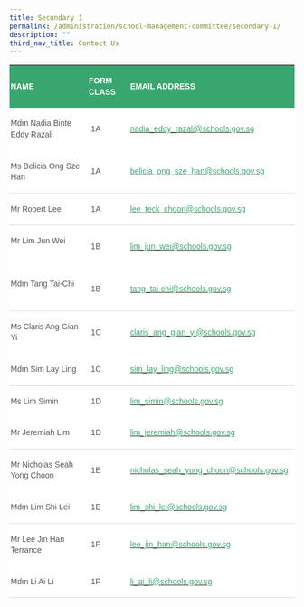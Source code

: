 ```yaml
---
title: Secondary 1
permalink: /administration/school-management-committee/secondary-1/
description: ""
third_nav_title: Contact Us
---
```

<table class="MsoNormalTable" border="0" cellspacing="0" cellpadding="0" width="624" style="background:white;border-collapse:collapse;mso-table-layout-alt:fixed;
 mso-yfti-tbllook:1184;mso-padding-alt:0cm 0cm 0cm 0cm"><tbody><tr style="mso-yfti-irow:0;mso-yfti-firstrow:yes"><td width="228" style="width:171.0pt;background:#3AA66F;padding:1.5pt 1.5pt 1.5pt 1.5pt"><p class="MsoNormal" style="line-height:14.7pt"><b><span style="font-size:10.5pt;
  font-family:&quot;Arial&quot;,sans-serif;color:white;text-transform:uppercase">NAME</span></b></p></td><td width="96" style="width:72.0pt;background:#3AA66F;padding:1.5pt 1.5pt 1.5pt 1.5pt"><p class="MsoNormal" style="line-height:14.7pt"><b><span style="font-size:10.5pt;
  font-family:&quot;Arial&quot;,sans-serif;color:white;text-transform:uppercase">FORM CLASS</span></b></p></td><td width="300" style="width:225.0pt;background:#3AA66F;padding:1.5pt 1.5pt 1.5pt 1.5pt"><p class="MsoNormal" style="line-height:14.7pt"><b><span style="font-size:10.5pt;
  font-family:&quot;Arial&quot;,sans-serif;color:white;text-transform:uppercase">EMAIL ADDRESS</span></b></p></td></tr><tr style="mso-yfti-irow:1"><td width="228" style="width:171.0pt;padding:1.5pt 1.5pt 1.5pt 1.5pt"><p class="MsoNormal" style="line-height:14.7pt"><span style="font-size:10.5pt;
  font-family:&quot;Arial&quot;,sans-serif;color:#565656">Mdm Nadia Binte Eddy Razali</span></p></td><td width="96" style="width:72.0pt;padding:1.5pt 1.5pt 1.5pt 1.5pt"><p class="MsoNormal" style="line-height:14.7pt"><span style="font-size:10.5pt;
  font-family:&quot;Arial&quot;,sans-serif;color:#565656">&nbsp;1A</span></p></td><td width="300" style="width:225.0pt;padding:1.5pt 1.5pt 1.5pt 1.5pt"><p class="MsoNormal" style="line-height:14.7pt"><span style="color:black;
  mso-color-alt:windowtext"><a href="mailto:nadia_eddy_razali@schools.gov.sg"><span style="font-size:10.5pt;font-family:&quot;Arial&quot;,sans-serif;color:#3AA66F;
  text-decoration:none;text-underline:none">nadia_eddy_razali@schools.gov.sg</span></a></span><span style="font-size:10.5pt;font-family:&quot;Arial&quot;,sans-serif;color:#565656">&nbsp;</span></p></td></tr><tr style="mso-yfti-irow:2"><td width="228" style="width:171.0pt;border:none;border-bottom:solid #D9D9D9 1.0pt;
  mso-border-bottom-themecolor:background1;mso-border-bottom-themeshade:217;
  mso-border-bottom-alt:solid #D9D9D9 .5pt;mso-border-bottom-themecolor:background1;
  mso-border-bottom-themeshade:217;padding:1.5pt 1.5pt 1.5pt 1.5pt"><p class="MsoNormal" style="line-height:14.7pt"><span style="font-size:10.5pt;
  font-family:&quot;Arial&quot;,sans-serif;color:#565656">Ms Belicia Ong Sze Han</span></p></td><td width="96" style="width:72.0pt;border:none;border-bottom:solid #D9D9D9 1.0pt;
  mso-border-bottom-themecolor:background1;mso-border-bottom-themeshade:217;
  mso-border-bottom-alt:solid #D9D9D9 .5pt;mso-border-bottom-themecolor:background1;
  mso-border-bottom-themeshade:217;padding:1.5pt 1.5pt 1.5pt 1.5pt"><p class="MsoNormal" style="line-height:14.7pt"><span style="font-size:10.5pt;
  font-family:&quot;Arial&quot;,sans-serif;color:#565656">&nbsp;1A</span></p></td><td width="300" style="width:225.0pt;border:none;border-bottom:solid #D9D9D9 1.0pt;
  mso-border-bottom-themecolor:background1;mso-border-bottom-themeshade:217;
  mso-border-bottom-alt:solid #D9D9D9 .5pt;mso-border-bottom-themecolor:background1;
  mso-border-bottom-themeshade:217;padding:1.5pt 1.5pt 1.5pt 1.5pt"><p class="MsoNormal" style="line-height:14.7pt"><span style="color:black;
  mso-color-alt:windowtext"><a href="mailto:belicia_ong_sze_han@schools.gov.sg"><span style="font-size:10.5pt;font-family:&quot;Arial&quot;,sans-serif;color:#3AA66F;
  text-decoration:none;text-underline:none">belicia_ong_sze_han@schools.gov.sg</span></a></span><span style="font-size:10.5pt;font-family:&quot;Arial&quot;,sans-serif;color:#565656"></span></p></td></tr><tr style="mso-yfti-irow:3"><td width="228" style="width:171.0pt;border:none;border-bottom:solid #D9D9D9 1.0pt;
  mso-border-bottom-themecolor:background1;mso-border-bottom-themeshade:217;
  mso-border-bottom-alt:solid #D9D9D9 .5pt;mso-border-bottom-themecolor:background1;
  mso-border-bottom-themeshade:217;padding:1.5pt 1.5pt 1.5pt 1.5pt"><p class="MsoNormal" style="line-height:14.7pt"><span style="font-size:10.5pt;
  font-family:&quot;Arial&quot;,sans-serif;color:#565656">Mr Robert Lee</span></p></td><td width="96" style="width:72.0pt;border:none;border-bottom:solid #D9D9D9 1.0pt;
  mso-border-bottom-themecolor:background1;mso-border-bottom-themeshade:217;
  mso-border-bottom-alt:solid #D9D9D9 .5pt;mso-border-bottom-themecolor:background1;
  mso-border-bottom-themeshade:217;padding:1.5pt 1.5pt 1.5pt 1.5pt"><p class="MsoNormal" style="line-height:14.7pt"><span style="font-size:10.5pt;
  font-family:&quot;Arial&quot;,sans-serif;color:#565656"><span style="mso-spacerun:yes">&nbsp;</span>1A</span></p></td><td width="300" style="width:225.0pt;border:none;border-bottom:solid #D9D9D9 1.0pt;
  mso-border-bottom-themecolor:background1;mso-border-bottom-themeshade:217;
  mso-border-bottom-alt:solid #D9D9D9 .5pt;mso-border-bottom-themecolor:background1;
  mso-border-bottom-themeshade:217;padding:1.5pt 1.5pt 1.5pt 1.5pt"><p class="MsoNormal" style="line-height:14.7pt"><span style="color:black;
  mso-color-alt:windowtext"><a href="mailto:belicia_ong_sze_han@schools.gov.sg"><span style="font-size:10.5pt;font-family:&quot;Arial&quot;,sans-serif;color:#3AA66F;
  text-decoration:none;text-underline:none">lee_teck_choon@schools.gov.sg</span></a></span></p></td></tr><tr style="mso-yfti-irow:4"><td width="228" style="width:171.0pt;border:none;mso-border-top-alt:solid #D9D9D9 .5pt;
  mso-border-top-themecolor:background1;mso-border-top-themeshade:217;
  padding:1.5pt 1.5pt 1.5pt 1.5pt"><p class="MsoNormal" style="line-height:14.7pt"><span style="font-size:10.5pt;
  font-family:&quot;Arial&quot;,sans-serif;color:#565656">Mr Lim Jun Wei&nbsp;&nbsp; &nbsp;&nbsp;&nbsp; &nbsp;&nbsp;&nbsp; &nbsp;&nbsp;&nbsp; &nbsp;&nbsp;&nbsp; &nbsp;</span></p></td><td width="96" style="width:72.0pt;border:none;mso-border-top-alt:solid #D9D9D9 .5pt;
  mso-border-top-themecolor:background1;mso-border-top-themeshade:217;
  padding:1.5pt 1.5pt 1.5pt 1.5pt"><p class="MsoNormal" style="line-height:14.7pt"><span style="font-size:10.5pt;
  font-family:&quot;Arial&quot;,sans-serif;color:#565656">&nbsp;1B</span></p></td><td width="300" style="width:225.0pt;border:none;mso-border-top-alt:solid #D9D9D9 .5pt;
  mso-border-top-themecolor:background1;mso-border-top-themeshade:217;
  padding:1.5pt 1.5pt 1.5pt 1.5pt"><p class="MsoNormal" style="line-height:14.7pt"><span style="color:black;
  mso-color-alt:windowtext"><a href="mailto:lim_jun_wei@schools.gov.sg"><span style="font-size:10.5pt;font-family:&quot;Arial&quot;,sans-serif;color:#3AA66F;
  text-decoration:none;text-underline:none">lim_jun_wei@schools.gov.sg</span></a></span><span style="font-size:10.5pt;font-family:&quot;Arial&quot;,sans-serif;color:#565656"></span></p></td></tr><tr style="mso-yfti-irow:5"><td width="228" style="width:171.0pt;border:none;border-bottom:solid #D9D9D9 1.0pt;
  mso-border-bottom-themecolor:background1;mso-border-bottom-themeshade:217;
  mso-border-bottom-alt:solid #D9D9D9 .5pt;mso-border-bottom-themecolor:background1;
  mso-border-bottom-themeshade:217;padding:1.5pt 1.5pt 1.5pt 1.5pt"><p class="MsoNormal" style="line-height:14.7pt"><span style="font-size:10.5pt;
  font-family:&quot;Arial&quot;,sans-serif;color:#565656">Mdm Tang Tai-Chi&nbsp;&nbsp; &nbsp;&nbsp;&nbsp; &nbsp;&nbsp;&nbsp; &nbsp;</span></p></td><td width="96" style="width:72.0pt;border:none;border-bottom:solid #D9D9D9 1.0pt;
  mso-border-bottom-themecolor:background1;mso-border-bottom-themeshade:217;
  mso-border-bottom-alt:solid #D9D9D9 .5pt;mso-border-bottom-themecolor:background1;
  mso-border-bottom-themeshade:217;padding:1.5pt 1.5pt 1.5pt 1.5pt"><p class="MsoNormal" style="line-height:14.7pt"><span style="font-size:10.5pt;
  font-family:&quot;Arial&quot;,sans-serif;color:#565656">&nbsp;1B</span></p></td><td width="300" style="width:225.0pt;border:none;border-bottom:solid #D9D9D9 1.0pt;
  mso-border-bottom-themecolor:background1;mso-border-bottom-themeshade:217;
  mso-border-bottom-alt:solid #D9D9D9 .5pt;mso-border-bottom-themecolor:background1;
  mso-border-bottom-themeshade:217;padding:1.5pt 1.5pt 1.5pt 1.5pt"><p class="MsoNormal" style="line-height:14.7pt"><span style="color:black;
  mso-color-alt:windowtext"><a href="mailto:tang_tai-chi@schools.gov.sg"><span style="font-size:10.5pt;font-family:&quot;Arial&quot;,sans-serif;color:#3AA66F;
  text-decoration:none;text-underline:none">tang_tai-chi@schools.gov.sg</span></a></span><span style="font-size:10.5pt;font-family:&quot;Arial&quot;,sans-serif;color:#565656"></span></p></td></tr><tr style="mso-yfti-irow:6"><td width="228" style="width:171.0pt;border:none;mso-border-top-alt:solid #D9D9D9 .5pt;
  mso-border-top-themecolor:background1;mso-border-top-themeshade:217;
  padding:1.5pt 1.5pt 1.5pt 1.5pt"><p class="MsoNormal" style="line-height:14.7pt"><span style="font-size:10.5pt;
  font-family:&quot;Arial&quot;,sans-serif;color:#565656">Ms Claris Ang Gian Yi&nbsp;&nbsp; &nbsp;&nbsp;&nbsp; &nbsp;</span></p></td><td width="96" style="width:72.0pt;border:none;mso-border-top-alt:solid #D9D9D9 .5pt;
  mso-border-top-themecolor:background1;mso-border-top-themeshade:217;
  padding:1.5pt 1.5pt 1.5pt 1.5pt"><p class="MsoNormal" style="line-height:14.7pt"><span style="font-size:10.5pt;
  font-family:&quot;Arial&quot;,sans-serif;color:#565656">&nbsp;1C</span></p></td><td width="300" style="width:225.0pt;border:none;mso-border-top-alt:solid #D9D9D9 .5pt;
  mso-border-top-themecolor:background1;mso-border-top-themeshade:217;
  padding:1.5pt 1.5pt 1.5pt 1.5pt"><p class="MsoNormal" style="line-height:14.7pt"><span style="color:black;
  mso-color-alt:windowtext"><a href="mailto:claris_ang_gian_yi@schools.gov.sg"><span style="font-size:10.5pt;font-family:&quot;Arial&quot;,sans-serif;color:#3AA66F;
  text-decoration:none;text-underline:none">claris_ang_gian_yi@schools.gov.sg</span></a></span><span style="font-size:10.5pt;font-family:&quot;Arial&quot;,sans-serif;color:#565656"></span></p></td></tr><tr style="mso-yfti-irow:7"><td width="228" style="width:171.0pt;border:none;border-bottom:solid #D9D9D9 1.0pt;
  mso-border-bottom-themecolor:background1;mso-border-bottom-themeshade:217;
  mso-border-bottom-alt:solid #D9D9D9 .5pt;mso-border-bottom-themecolor:background1;
  mso-border-bottom-themeshade:217;padding:1.5pt 1.5pt 1.5pt 1.5pt"><p class="MsoNormal" style="line-height:14.7pt"><span style="font-size:10.5pt;
  font-family:&quot;Arial&quot;,sans-serif;color:#565656">Mdm Sim Lay Ling</span></p></td><td width="96" style="width:72.0pt;border:none;border-bottom:solid #D9D9D9 1.0pt;
  mso-border-bottom-themecolor:background1;mso-border-bottom-themeshade:217;
  mso-border-bottom-alt:solid #D9D9D9 .5pt;mso-border-bottom-themecolor:background1;
  mso-border-bottom-themeshade:217;padding:1.5pt 1.5pt 1.5pt 1.5pt"><p class="MsoNormal" style="line-height:14.7pt"><span style="font-size:10.5pt;
  font-family:&quot;Arial&quot;,sans-serif;color:#565656">&nbsp;1C</span></p></td><td width="300" style="width:225.0pt;border:none;border-bottom:solid #D9D9D9 1.0pt;
  mso-border-bottom-themecolor:background1;mso-border-bottom-themeshade:217;
  mso-border-bottom-alt:solid #D9D9D9 .5pt;mso-border-bottom-themecolor:background1;
  mso-border-bottom-themeshade:217;padding:1.5pt 1.5pt 1.5pt 1.5pt"><p class="MsoNormal" style="line-height:14.7pt"><span style="color:black;
  mso-color-alt:windowtext"><a href="mailto:sim_lay_ling@schools.gov.sg"><span style="font-size:10.5pt;font-family:&quot;Arial&quot;,sans-serif;color:#3AA66F;
  text-decoration:none;text-underline:none">sim_lay_ling@schools.gov.sg</span></a></span><span style="font-size:10.5pt;font-family:&quot;Arial&quot;,sans-serif;color:#565656"></span></p></td></tr><tr style="mso-yfti-irow:8"><td width="228" style="width:171.0pt;border:none;mso-border-top-alt:solid #D9D9D9 .5pt;
  mso-border-top-themecolor:background1;mso-border-top-themeshade:217;
  padding:1.5pt 1.5pt 1.5pt 1.5pt"><p class="MsoNormal" style="line-height:14.7pt"><span style="font-size:10.5pt;
  font-family:&quot;Arial&quot;,sans-serif;color:#565656">Ms Lim Simin&nbsp;&nbsp; &nbsp;</span></p></td><td width="96" style="width:72.0pt;border:none;mso-border-top-alt:solid #D9D9D9 .5pt;
  mso-border-top-themecolor:background1;mso-border-top-themeshade:217;
  padding:1.5pt 1.5pt 1.5pt 1.5pt"><p class="MsoNormal" style="line-height:14.7pt"><span style="font-size:10.5pt;
  font-family:&quot;Arial&quot;,sans-serif;color:#565656">&nbsp;1D</span></p></td><td width="300" style="width:225.0pt;border:none;mso-border-top-alt:solid #D9D9D9 .5pt;
  mso-border-top-themecolor:background1;mso-border-top-themeshade:217;
  padding:1.5pt 1.5pt 1.5pt 1.5pt"><p class="MsoNormal" style="line-height:14.7pt"><span style="color:black;
  mso-color-alt:windowtext"><a href="mailto:lim_simin@schools.gov.sg"><span style="font-size:10.5pt;font-family:&quot;Arial&quot;,sans-serif;color:#3AA66F;
  text-decoration:none;text-underline:none">lim_simin@schools.gov.sg</span></a></span><span style="font-size:10.5pt;font-family:&quot;Arial&quot;,sans-serif;color:#565656"></span></p></td></tr><tr style="mso-yfti-irow:9"><td width="228" style="width:171.0pt;border:none;border-bottom:solid #D9D9D9 1.0pt;
  mso-border-bottom-themecolor:background1;mso-border-bottom-themeshade:217;
  mso-border-bottom-alt:solid #D9D9D9 .5pt;mso-border-bottom-themecolor:background1;
  mso-border-bottom-themeshade:217;padding:1.5pt 1.5pt 1.5pt 1.5pt"><p class="MsoNormal" style="line-height:14.7pt"><span style="font-size:10.5pt;
  font-family:&quot;Arial&quot;,sans-serif;color:#565656">Mr Jeremiah Lim</span></p></td><td width="96" style="width:72.0pt;border:none;border-bottom:solid #D9D9D9 1.0pt;
  mso-border-bottom-themecolor:background1;mso-border-bottom-themeshade:217;
  mso-border-bottom-alt:solid #D9D9D9 .5pt;mso-border-bottom-themecolor:background1;
  mso-border-bottom-themeshade:217;padding:1.5pt 1.5pt 1.5pt 1.5pt"><p class="MsoNormal" style="line-height:14.7pt"><span style="font-size:10.5pt;
  font-family:&quot;Arial&quot;,sans-serif;color:#565656">&nbsp;1D</span></p></td><td width="300" style="width:225.0pt;border:none;border-bottom:solid #D9D9D9 1.0pt;
  mso-border-bottom-themecolor:background1;mso-border-bottom-themeshade:217;
  mso-border-bottom-alt:solid #D9D9D9 .5pt;mso-border-bottom-themecolor:background1;
  mso-border-bottom-themeshade:217;padding:1.5pt 1.5pt 1.5pt 1.5pt"><p class="MsoNormal" style="line-height:14.7pt"><span style="color:black;
  mso-color-alt:windowtext"><a href="mailto:lim_jeremiah@schools.gov.sg"><span style="font-size:10.5pt;font-family:&quot;Arial&quot;,sans-serif;color:#3AA66F;
  text-decoration:none;text-underline:none">lim_jeremiah@schools.gov.sg</span></a></span><span style="font-size:10.5pt;font-family:&quot;Arial&quot;,sans-serif;color:#565656"></span></p></td></tr><tr style="mso-yfti-irow:10"><td width="228" style="width:171.0pt;border:none;mso-border-top-alt:solid #D9D9D9 .5pt;
  mso-border-top-themecolor:background1;mso-border-top-themeshade:217;
  padding:1.5pt 1.5pt 1.5pt 1.5pt"><p class="MsoNormal" style="line-height:14.7pt"><span style="font-size:10.5pt;
  font-family:&quot;Arial&quot;,sans-serif;color:#565656">Mr Nicholas Seah Yong Choon&nbsp; &nbsp;</span></p></td><td width="96" style="width:72.0pt;border:none;mso-border-top-alt:solid #D9D9D9 .5pt;
  mso-border-top-themecolor:background1;mso-border-top-themeshade:217;
  padding:1.5pt 1.5pt 1.5pt 1.5pt"><p class="MsoNormal" style="line-height:14.7pt"><span style="font-size:10.5pt;
  font-family:&quot;Arial&quot;,sans-serif;color:#565656">&nbsp;1E</span></p></td><td width="300" style="width:225.0pt;border:none;mso-border-top-alt:solid #D9D9D9 .5pt;
  mso-border-top-themecolor:background1;mso-border-top-themeshade:217;
  padding:1.5pt 1.5pt 1.5pt 1.5pt"><p class="MsoNormal" style="line-height:14.7pt"><span style="color:black;
  mso-color-alt:windowtext"><a href="mailto:nicholas_seah_yong_choon@schools.gov.sg"><span style="font-size:
  10.5pt;font-family:&quot;Arial&quot;,sans-serif;color:#3AA66F;text-decoration:none;
  text-underline:none">nicholas_seah_yong_choon@schools.gov.sg</span></a></span><span style="font-size:10.5pt;font-family:&quot;Arial&quot;,sans-serif;color:#565656"></span></p></td></tr><tr style="mso-yfti-irow:11"><td width="228" style="width:171.0pt;border:none;border-bottom:solid #D9D9D9 1.0pt;
  mso-border-bottom-themecolor:background1;mso-border-bottom-themeshade:217;
  mso-border-bottom-alt:solid #D9D9D9 .5pt;mso-border-bottom-themecolor:background1;
  mso-border-bottom-themeshade:217;padding:1.5pt 1.5pt 1.5pt 1.5pt"><p class="MsoNormal" style="line-height:14.7pt"><span style="font-size:10.5pt;
  font-family:&quot;Arial&quot;,sans-serif;color:#565656">Mdm Lim Shi Lei&nbsp;&nbsp;&nbsp; &nbsp;</span></p></td><td width="96" style="width:72.0pt;border:none;border-bottom:solid #D9D9D9 1.0pt;
  mso-border-bottom-themecolor:background1;mso-border-bottom-themeshade:217;
  mso-border-bottom-alt:solid #D9D9D9 .5pt;mso-border-bottom-themecolor:background1;
  mso-border-bottom-themeshade:217;padding:1.5pt 1.5pt 1.5pt 1.5pt"><p class="MsoNormal" style="line-height:14.7pt"><span style="font-size:10.5pt;
  font-family:&quot;Arial&quot;,sans-serif;color:#565656">&nbsp;1E</span></p></td><td width="300" style="width:225.0pt;border:none;border-bottom:solid #D9D9D9 1.0pt;
  mso-border-bottom-themecolor:background1;mso-border-bottom-themeshade:217;
  mso-border-bottom-alt:solid #D9D9D9 .5pt;mso-border-bottom-themecolor:background1;
  mso-border-bottom-themeshade:217;padding:1.5pt 1.5pt 1.5pt 1.5pt"><p class="MsoNormal" style="line-height:14.7pt"><span style="color:black;
  mso-color-alt:windowtext"><a href="mailto:lim_shi_lei@schools.gov.sg"><span style="font-size:10.5pt;font-family:&quot;Arial&quot;,sans-serif;color:#3AA66F;
  text-decoration:none;text-underline:none">lim_shi_lei@schools.gov.sg</span></a></span><span style="font-size:10.5pt;font-family:&quot;Arial&quot;,sans-serif;color:#565656"></span></p></td></tr><tr style="mso-yfti-irow:12"><td width="228" style="width:171.0pt;border:none;mso-border-top-alt:solid #D9D9D9 .5pt;
  mso-border-top-themecolor:background1;mso-border-top-themeshade:217;
  padding:1.5pt 1.5pt 1.5pt 1.5pt"><p class="MsoNormal" style="line-height:14.7pt"><span style="font-size:10.5pt;
  font-family:&quot;Arial&quot;,sans-serif;color:#565656">Mr Lee Jin Han Terrance&nbsp;</span></p></td><td width="96" style="width:72.0pt;border:none;mso-border-top-alt:solid #D9D9D9 .5pt;
  mso-border-top-themecolor:background1;mso-border-top-themeshade:217;
  padding:1.5pt 1.5pt 1.5pt 1.5pt"><p class="MsoNormal" style="line-height:14.7pt"><span style="font-size:10.5pt;
  font-family:&quot;Arial&quot;,sans-serif;color:#565656">&nbsp;1F</span></p></td><td width="300" style="width:225.0pt;border:none;mso-border-top-alt:solid #D9D9D9 .5pt;
  mso-border-top-themecolor:background1;mso-border-top-themeshade:217;
  padding:1.5pt 1.5pt 1.5pt 1.5pt"><p class="MsoNormal" style="line-height:14.7pt"><span style="color:black;
  mso-color-alt:windowtext"><a href="mailto:lee_jin_han@schools.gov.sg"><span style="font-size:10.5pt;font-family:&quot;Arial&quot;,sans-serif;color:#3AA66F;
  text-decoration:none;text-underline:none">lee_jin_han@schools.gov.sg</span></a></span><span style="font-size:10.5pt;font-family:&quot;Arial&quot;,sans-serif;color:#565656"></span></p></td></tr><tr style="mso-yfti-irow:13;mso-yfti-lastrow:yes"><td width="228" style="width:171.0pt;border:none;border-bottom:solid #D9D9D9 1.0pt;
  mso-border-bottom-themecolor:background1;mso-border-bottom-themeshade:217;
  mso-border-bottom-alt:solid #D9D9D9 .5pt;mso-border-bottom-themecolor:background1;
  mso-border-bottom-themeshade:217;padding:1.5pt 1.5pt 1.5pt 1.5pt"><p class="MsoNormal" style="line-height:14.7pt"><span style="font-size:10.5pt;
  font-family:&quot;Arial&quot;,sans-serif;color:#565656">Mdm Li Ai Li&nbsp;&nbsp; &nbsp;</span></p></td><td width="96" style="width:72.0pt;border:none;border-bottom:solid #D9D9D9 1.0pt;
  mso-border-bottom-themecolor:background1;mso-border-bottom-themeshade:217;
  mso-border-bottom-alt:solid #D9D9D9 .5pt;mso-border-bottom-themecolor:background1;
  mso-border-bottom-themeshade:217;padding:1.5pt 1.5pt 1.5pt 1.5pt"><p class="MsoNormal" style="line-height:14.7pt"><span style="font-size:10.5pt;
  font-family:&quot;Arial&quot;,sans-serif;color:#565656">&nbsp;1F</span></p></td><td width="300" style="width:225.0pt;border:none;border-bottom:solid #D9D9D9 1.0pt;
  mso-border-bottom-themecolor:background1;mso-border-bottom-themeshade:217;
  mso-border-bottom-alt:solid #D9D9D9 .5pt;mso-border-bottom-themecolor:background1;
  mso-border-bottom-themeshade:217;padding:1.5pt 1.5pt 1.5pt 1.5pt"><p class="MsoNormal" style="line-height:14.7pt"><span style="color:black;
  mso-color-alt:windowtext"><a href="mailto:li_ai_li@schools.gov.sg"><span style="font-size:10.5pt;font-family:&quot;Arial&quot;,sans-serif;color:#3AA66F;
  text-decoration:none;text-underline:none">li_ai_li@schools.gov.sg</span></a></span><span style="font-size:10.5pt;font-family:&quot;Arial&quot;,sans-serif;color:#565656"></span></p></td></tr></tbody></table>